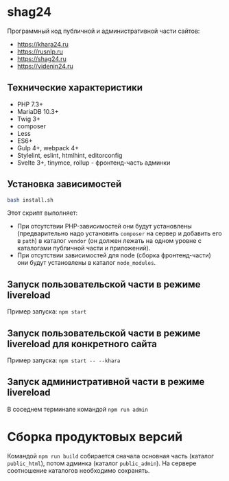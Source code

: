 # shag24

Программный код публичной и административной части сайтов:
* https://khara24.ru
* https://rusnlp.ru
* https://shag24.ru
* https://videnin24.ru


## Технические характеристики

* PHP 7.3+
* MariaDB 10.3+
* Twig 3+
* composer
* Less
* ES6+
* Gulp 4+, webpack 4+
* Stylelint, eslint, htmlhint, editorconfig
* Svelte 3+, tinymce, rollup - фронтенд-часть админки


## Установка зависимостей

```sh
bash install.sh
```

Этот скрипт выполняет:
* При отсутствии PHP-зависимостей они будут установлены (предварительно надо установить `composer` на сервер и добавить его в `path`) в каталог `vendor` (он должен лежать на одном уровне с каталогами публичной части и приложений).
* При отсутствии зависимостей для node (сборка фронтенд-части) они будут установлены в каталог `node_modules`.

## Запуск пользовательской части в режиме livereload

Пример запуска: `npm start`

## Запуск пользовательской части в режиме livereload для конкретного сайта

Пример запуска: `npm start -- --khara`

## Запуск административной части в режиме livereload

В соседнем терминале командой `npm run admin`


# Сборка продуктовых версий

Командой `npm run build` собирается сначала основная часть (каталог `public_html`), потом админка (каталог `public_admin`). На сервере соотношение каталогов необходимо сохранять.
